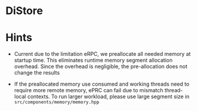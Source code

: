 # DiStore

# Hints
- Current due to the limitation eRPC, we preallocate all needed memory at startup time. This eliminates runtime memory segment allocation overhead. Since the overhead is negligible, the pre-allocation does not change the results

- If the preallocated memory use consumed and working threads need to require more remote memory, ePRC can fail due to mismatch thread-local contexts. To run larger workload, please use large segment size in `src/components/memory/memory.hpp`
